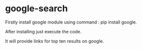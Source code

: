 # google-search
Firstly install google module using command : pip install google.

After installing just execute the code.

It will provide links for top ten results on google.
